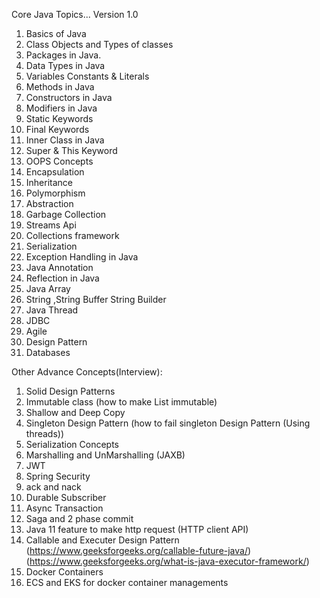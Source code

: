 Core Java Topics... Version 1.0
1. Basics of Java
2. Class Objects and Types of classes
3. Packages in Java.
4. Data Types in Java
5. Variables Constants & Literals
6. Methods in Java
7. Constructors in Java
8. Modifiers in Java
9. Static Keywords
10. Final Keywords
11. Inner Class in Java
12. Super & This Keyword
13. OOPS Concepts
14. Encapsulation
15. Inheritance
16. Polymorphism
17. Abstraction
18. Garbage Collection
19. Streams Api
20. Collections framework
21. Serialization
22. Exception Handling in Java
23. Java Annotation
24. Reflection in Java
25. Java Array
26. String ,String Buffer String Builder
27. Java Thread
28. JDBC
29. Agile
30. Design Pattern
31. Databases

Other Advance Concepts(Interview):
1. Solid Design Patterns
2. Immutable class (how to make List immutable)
3. Shallow and Deep Copy
4. Singleton Design Pattern (how to fail singleton Design Pattern (Using threads))
5. Serialization Concepts
6. Marshalling and UnMarshalling (JAXB)
7. JWT 
8. Spring Security
9. ack and nack
10. Durable Subscriber
11. Async Transaction
12. Saga and 2 phase commit
13. Java 11 feature to make http request (HTTP client API)
14. Callable and Executer Design Pattern (https://www.geeksforgeeks.org/callable-future-java/)
    (https://www.geeksforgeeks.org/what-is-java-executor-framework/)
15. Docker Containers
16. ECS and EKS for docker container managements
